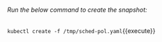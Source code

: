 ###### Run the below command to create the snapshot:

`kubectl create -f /tmp/sched-pol.yaml`{{execute}}
